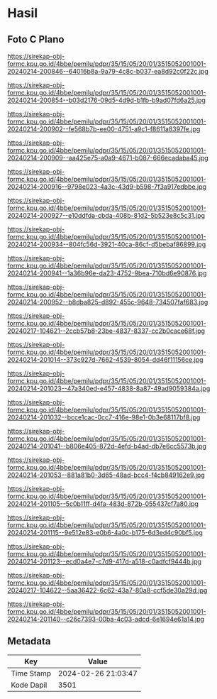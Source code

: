 # Hasil

## Foto C Plano

https://sirekap-obj-formc.kpu.go.id/4bbe/pemilu/pdpr/35/15/05/20/01/3515052001001-20240214-200846--64016b8a-9a79-4c8c-b037-ea8d92c0f22c.jpg

https://sirekap-obj-formc.kpu.go.id/4bbe/pemilu/pdpr/35/15/05/20/01/3515052001001-20240214-200854--b03d2176-09d5-4d9d-b1fb-b9ad07fd6a25.jpg

https://sirekap-obj-formc.kpu.go.id/4bbe/pemilu/pdpr/35/15/05/20/01/3515052001001-20240214-200902--fe568b7b-ee00-4751-a9c1-f8611a8397fe.jpg

https://sirekap-obj-formc.kpu.go.id/4bbe/pemilu/pdpr/35/15/05/20/01/3515052001001-20240214-200909--aa425e75-a0a9-4671-b087-666ecadaba45.jpg

https://sirekap-obj-formc.kpu.go.id/4bbe/pemilu/pdpr/35/15/05/20/01/3515052001001-20240214-200916--9798e023-4a3c-43d9-b598-7f3a917edbbe.jpg

https://sirekap-obj-formc.kpu.go.id/4bbe/pemilu/pdpr/35/15/05/20/01/3515052001001-20240214-200927--e10ddfda-cbda-408b-81d2-5b523e8c5c31.jpg

https://sirekap-obj-formc.kpu.go.id/4bbe/pemilu/pdpr/35/15/05/20/01/3515052001001-20240214-200934--804fc56d-3921-40ca-86cf-d5bebaf86899.jpg

https://sirekap-obj-formc.kpu.go.id/4bbe/pemilu/pdpr/35/15/05/20/01/3515052001001-20240214-200941--1a36b96e-da23-4752-9bea-710bd6e90876.jpg

https://sirekap-obj-formc.kpu.go.id/4bbe/pemilu/pdpr/35/15/05/20/01/3515052001001-20240214-200952--b8dba825-d892-455c-9648-734507faf683.jpg

https://sirekap-obj-formc.kpu.go.id/4bbe/pemilu/pdpr/35/15/05/20/01/3515052001001-20240217-104621--2ccb57b8-23be-4837-8337-cc2b0cace68f.jpg

https://sirekap-obj-formc.kpu.go.id/4bbe/pemilu/pdpr/35/15/05/20/01/3515052001001-20240214-201014--373c927d-7662-4539-8054-dd46f11156ce.jpg

https://sirekap-obj-formc.kpu.go.id/4bbe/pemilu/pdpr/35/15/05/20/01/3515052001001-20240214-201023--47a340ed-e457-4838-8a87-49ad9059384a.jpg

https://sirekap-obj-formc.kpu.go.id/4bbe/pemilu/pdpr/35/15/05/20/01/3515052001001-20240214-201032--bcce1cac-0cc7-416e-98e1-0b3e68117bf8.jpg

https://sirekap-obj-formc.kpu.go.id/4bbe/pemilu/pdpr/35/15/05/20/01/3515052001001-20240214-201041--b806e405-872d-4efd-b4ad-db7e6cc5573b.jpg

https://sirekap-obj-formc.kpu.go.id/4bbe/pemilu/pdpr/35/15/05/20/01/3515052001001-20240214-201053--881a81b0-3d65-48ad-bcc4-f4cb849162e9.jpg

https://sirekap-obj-formc.kpu.go.id/4bbe/pemilu/pdpr/35/15/05/20/01/3515052001001-20240214-201105--5c0b11ff-d4fa-483d-872b-055437cf7a80.jpg

https://sirekap-obj-formc.kpu.go.id/4bbe/pemilu/pdpr/35/15/05/20/01/3515052001001-20240214-201115--9e512e83-e0b6-4a0c-b175-6d3ed4c90bf5.jpg

https://sirekap-obj-formc.kpu.go.id/4bbe/pemilu/pdpr/35/15/05/20/01/3515052001001-20240214-201123--ecd0a4e7-c7d9-417d-a518-c0adfcf9444b.jpg

https://sirekap-obj-formc.kpu.go.id/4bbe/pemilu/pdpr/35/15/05/20/01/3515052001001-20240217-104622--5aa36422-6c62-43a7-80a8-ccf5de30a29d.jpg

https://sirekap-obj-formc.kpu.go.id/4bbe/pemilu/pdpr/35/15/05/20/01/3515052001001-20240214-201140--c26c7393-00ba-4c03-adcd-6e1694e61a14.jpg


## Metadata

| Key        | Value               |
| ---------- | ------------------- |
| Time Stamp | 2024-02-26 21:03:47 |
| Kode Dapil | 3501                |



